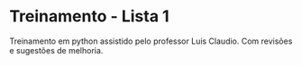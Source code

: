 # Treinamento - Lista 1
Treinamento em python assistido pelo professor Luis Claudio. Com revisões e sugestões de melhoria.
